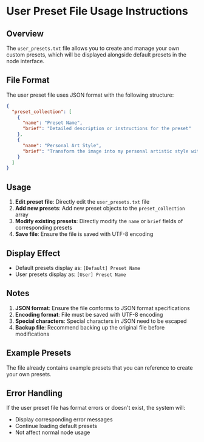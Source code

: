 # User Preset File Usage Instructions

## Overview

The `user_presets.txt` file allows you to create and manage your own custom presets, which will be displayed alongside default presets in the node interface.

## File Format

The user preset file uses JSON format with the following structure:

```json
{
  "preset_collection": [
    {
      "name": "Preset Name",
      "brief": "Detailed description or instructions for the preset"
    },
    {
      "name": "Personal Art Style",
      "brief": "Transform the image into my personal artistic style with vibrant colors, dynamic composition, and expressive brushstrokes that capture emotion and movement."
    }
  ]
}
```

## Usage

1. **Edit preset file**: Directly edit the `user_presets.txt` file
2. **Add new presets**: Add new preset objects to the `preset_collection` array
3. **Modify existing presets**: Directly modify the `name` or `brief` fields of corresponding presets
4. **Save file**: Ensure the file is saved with UTF-8 encoding

## Display Effect

- Default presets display as: `[Default] Preset Name`
- User presets display as: `[User] Preset Name`

## Notes

1. **JSON format**: Ensure the file conforms to JSON format specifications
2. **Encoding format**: File must be saved with UTF-8 encoding
3. **Special characters**: Special characters in JSON need to be escaped
4. **Backup file**: Recommend backing up the original file before modifications

## Example Presets

The file already contains example presets that you can reference to create your own presets.

## Error Handling

If the user preset file has format errors or doesn't exist, the system will:
- Display corresponding error messages
- Continue loading default presets
- Not affect normal node usage